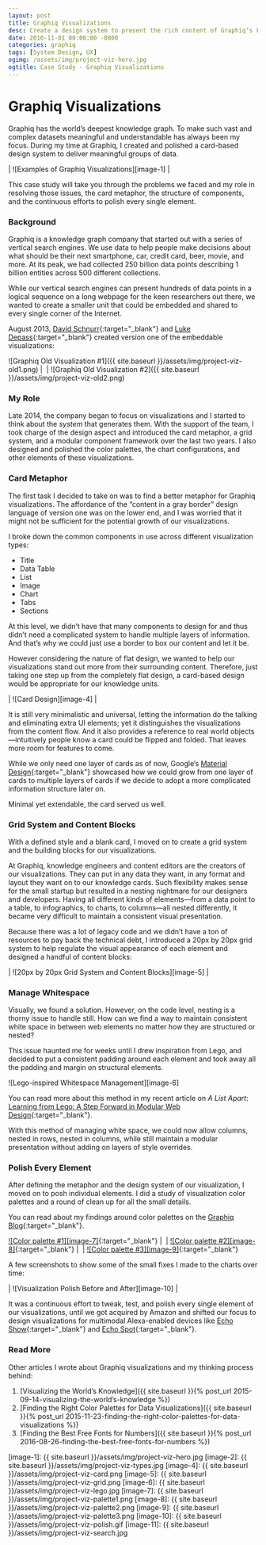 ```yaml
---
layout: post
title: Graphiq Visualizations
desc: Create a design system to present the rich content of Graphiq’s knowledge graph onto digestible and embeddable knowledge units.
date: 2016-11-01 00:00:00 -0800
categories: graphiq
tags: [System Design, UX]
ogimg: /assets/img/project-viz-hero.jpg
ogtitle: Case Study - Graphiq Visualizations
---
```


# Graphiq Visualizations

Graphiq has the world’s deepest knowledge graph. To make such vast and complex datasets meaningful and understandable has always been my focus. During my time at Graphiq, I created and polished a card-based design system to deliver meaningful groups of data. 

| ![Examples of Graphiq Visualizations][image-1] |

This case study will take you through the problems we faced and my role in resolving those issues, the card metaphor, the structure of components, and the continuous efforts to polish every single element.

### Background

Graphiq is a knowledge graph company that started out with a series of vertical search engines. We use data to help people make decisions about what should be their next smartphone, car, credit card, beer, movie, and more. At its peak, we had collected 250 billion data points describing 1 billion entities across 500 different collections.

While our vertical search engines can present hundreds of data points in a logical sequence on a long webpage for the keen researchers out there, we wanted to create a smaller unit that could be embedded and shared to every single corner of the Internet.

August 2013, [David Schnurr][2]{:target="\_blank"} and [Luke Depass](https://twitter.com/lukedepass){:target="\_blank"} created version one of the embeddable visualizations:

![Graphiq Old Visualization #1]({{ site.baseurl }}/assets/img/project-viz-old1.png) |&nbsp;&nbsp;| ![Graphiq Old Visualization #2]({{ site.baseurl }}/assets/img/project-viz-old2.png)


### My Role

Late 2014, the company began to focus on visualizations and I started to think about the _system_ that generates them. With the support of the team, I took charge of the design aspect and introduced the card metaphor, a grid system, and a modular component framework over the last two years. I also designed and polished the color palettes, the chart configurations, and other elements of these visualizations.

### Card Metaphor

The first task I decided to take on was to find a better metaphor for Graphiq visualizations. The affordance of the “content in a gray border” design language of version one was on the lower end, and I was worried that it might not be sufficient for the potential growth of our visualizations.

I broke down the common components in use across different visualization types:

<ul class="post-ul-two-col">
    <li>Title</li>
    <li>Data Table</li>
    <li>List</li>
    <li>Image</li>
    <li>Chart</li>
    <li>Tabs</li>
    <li>Sections</li>
</ul>

At this level, we didn’t have that many components to design for and thus didn’t need a complicated system to handle multiple layers of information. And that’s why we could just use a border to box our content and let it be.

However considering the nature of flat design, we wanted to help our visualizations stand out more from their surrounding content. Therefore, just taking one step up from the completely flat design, a card-based design would be appropriate for our knowledge units.

| ![Card Design][image-4] |

It is still very minimalistic and universal, letting the information do the talking and eliminating extra <span class="small-caps">UI</span> elements; yet it distinguishes the visualizations from the content flow. And it also provides a reference to real world objects—intuitively people know a card could be flipped and folded. That leaves more room for features to come.

While we only need one layer of cards as of now, Google’s [Material Design][3]{:target="\_blank"} showcased how we could grow from one layer of cards to multiple layers of cards if we decide to adopt a more complicated information structure later on.

Minimal yet extendable, the card served us well.

### Grid System and Content Blocks

With a defined style and a blank card, I moved on to create a grid system and the building blocks for our visualizations. 

At Graphiq, knowledge engineers and content editors are the creators of our visualizations. They can put in any data they want, in any format and layout they want on to our knowledge cards. Such flexibility makes sense for the small startup but resulted in a nesting nightmare for our designers and developers. Having all different kinds of elements—from a data point to a table, to infographics, to charts, to columns—all nested differently, it became very difficult to maintain a consistent visual presentation.

Because there was a lot of legacy code and we didn’t have a ton of resources to pay back the technical debt, I introduced a 20px by 20px grid system to help regulate the visual appearance of each element and designed a handful of content blocks:

| ![20px by 20px Grid System and Content Blocks][image-5] |

### Manage Whitespace

Visually, we found a solution. However, on the code level, nesting is a thorny issue to handle still. How can we find a way to maintain consistent white space in between web elements no matter how they are structured or nested? 

This issue haunted me for weeks until I drew inspiration from Lego, and decided to put a consistent padding around each element and took away all the padding and margin on structural elements. 

![Lego-inspired Whitespace Management][image-6]

You can read more about this method in my recent article on _A List Apart_:
[Learning from Lego: A Step Forward in Modular Web Design][4]{:target="\_blank"}.

With this method of managing white space, we could now allow columns, nested in rows, nested in columns, while still maintain a modular presentation without adding on layers of style overrides.

### Polish Every Element

After defining the metaphor and the design system of our visualization, I moved on to posh individual elements. I did a study of visualization color palettes and a round of clean up for all the small details.

You can read about my findings around color palettes on the [Graphiq Blog][5]{:target="\_blank"}.

[![Color palette #1][image-7]][6]{:target="\_blank"} |&nbsp;&nbsp;| [![Color palette #2][image-8]][7]{:target="\_blank"} |&nbsp;&nbsp;| [![Color palette #3][image-9]][8]{:target="\_blank"}

A few screenshots to show some of the small fixes I made to the charts over time:

| ![Visualization Polish Before and After][image-10] |

It was a continuous effort to tweak, test, and polish every single element of our visualizations, until we got acquired by Amazon and shifted our focus to design visualizations for multimodal Alexa-enabled devices like [Echo Show][16]{:target="\_blank"} and [Echo Spot][17]{:target="\_blank"}.

### Read More

Other articles I wrote about Graphiq visualizations and my thinking process behind:

1. [Visualizing the World’s Knowledge]({{ site.baseurl }}{% post_url 2015-09-14-visualizing-the-world’s-knowledge %})
2. [Finding the Right Color Palettes for Data Visualizations]({{ site.baseurl }}{% post_url 2015-11-23-finding-the-right-color-palettes-for-data-visualizations %})
3. [Finding the Best Free Fonts for Numbers]({{ site.baseurl }}{% post_url 2016-08-26-finding-the-best-free-fonts-for-numbers %})

[1]:	https://www.graphiq.com/vertical-search
[2]:	https://twitter.com/dschnr
[3]:	https://material.io/
[4]:	http://alistapart.com/article/learning-from-lego-a-step-forward-in-modular-web-design
[5]:	https://blog.graphiq.com/finding-the-right-color-palettes-for-data-visualizations-fcd4e707a283
[6]:	https://blog.graphiq.com/finding-the-right-color-palettes-for-data-visualizations-fcd4e707a283
[7]:	https://blog.graphiq.com/finding-the-right-color-palettes-for-data-visualizations-fcd4e707a283
[8]:	https://blog.graphiq.com/finding-the-right-color-palettes-for-data-visualizations-fcd4e707a283
[9]:	mailto:i@samanthaz.me
[10]:	https://twitter.com/intent/tweet?text=@moyicat
[11]:	//graphiq.com/search
[12]:	//graphiq.com/search
[16]:	https://www.amazon.com/dp/B077SXWSRP
[17]:	https://www.amazon.com/dp/B073SQYXTW


[image-1]:	{{ site.baseurl }}/assets/img/project-viz-hero.jpg
[image-2]:	{{ site.baseurl }}/assets/img/project-viz-types.jpg
[image-4]:	{{ site.baseurl }}/assets/img/project-viz-card.png
[image-5]:	{{ site.baseurl }}/assets/img/project-viz-grid.png
[image-6]:	{{ site.baseurl }}/assets/img/project-viz-lego.jpg
[image-7]:	{{ site.baseurl }}/assets/img/project-viz-palette1.png
[image-8]:	{{ site.baseurl }}/assets/img/project-viz-palette2.png
[image-9]:	{{ site.baseurl }}/assets/img/project-viz-palette3.png
[image-10]:	{{ site.baseurl }}/assets/img/project-viz-polish.gif
[image-11]:	{{ site.baseurl }}/assets/img/project-viz-search.jpg